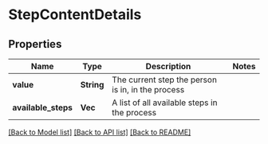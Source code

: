 # StepContentDetails

## Properties

Name | Type | Description | Notes
------------ | ------------- | ------------- | -------------
**value** | **String** | The current step the person is in, in the process | 
**available_steps** | **Vec<String>** | A list of all available steps in the process | 

[[Back to Model list]](../README.md#documentation-for-models) [[Back to API list]](../README.md#documentation-for-api-endpoints) [[Back to README]](../README.md)


